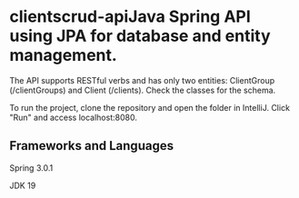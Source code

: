 # clientscrud-apiJava Spring API using JPA for database and entity management.

The API supports RESTful verbs and has only two entities: ClientGroup (/clientGroups) and Client (/clients). Check the classes for the schema.

To run the project, clone the repository and open the folder in IntelliJ. Click "Run" and access localhost:8080. 

## Frameworks and Languages

Spring 3.0.1

JDK 19
